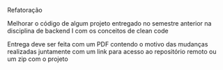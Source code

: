 Refatoração

Melhorar o código de algum projeto entregado no semestre anterior na disciplina de backend I com os conceitos de clean code

Entrega deve ser feita com um PDF contendo o motivo das mudanças realizadas juntamente com um link para acesso ao repositório remoto ou um zip com o projeto